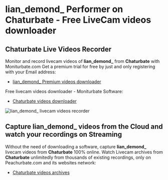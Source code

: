 # lian_demond_ Performer on Chaturbate - Free LiveCam videos downloader

## Chaturbate Live Videos Recorder

Monitor and record livecam videos of **lian_demond_** from **Chaturbate** with Moniturbate.com
Get a premium trial for free by just and only registering with your Email address:
* [lian_demond_ Premium videos downloader](https://moniturbate.com/request-demo-licence-key.html)

Free livecam videos downloader - Moniturbate Software:
* [Chaturbate videos downloader](https://moniturbate.com/moniturbate-download-software.html)

![lian_demond_ livecam videos recorder](https://peachurnet.com/templates/moniturbate-software.png)


## Capture lian_demond_ videos from the Cloud and watch your recordings on Streaming

Without the need of downloading a software, capture **lian_demond_** livecam videos from **Chaturbate** 100% online.
Watch Livecam archives from **Chaturbate** unlimitedly from thousands of existing recordings, only on Peachurbate.com and its websites network:
* [Chaturbate videos archives](https://peachurnet.com/)
